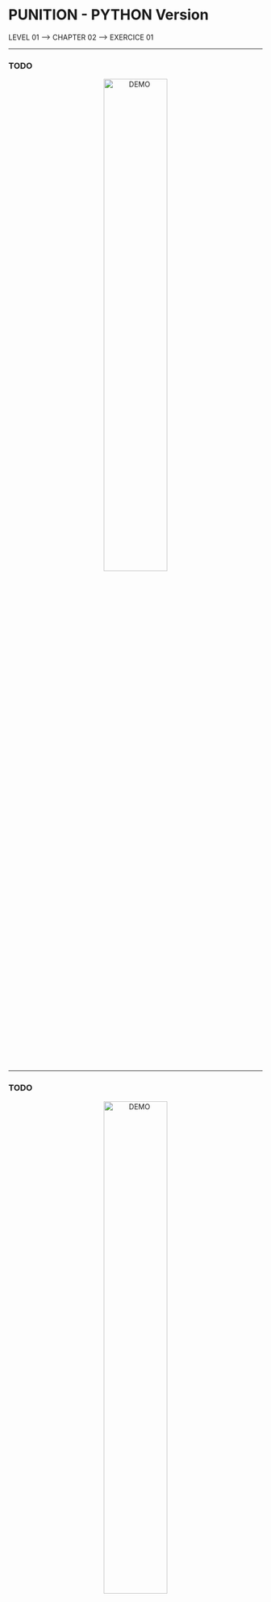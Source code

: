 # PUNITION - PYTHON Version
LEVEL 01 --> CHAPTER 02 --> EXERCICE 01

---
### **TODO**

<div align="center">
    <img
        src="https://github.com/Ayckinn/PYTHON/blob/main/FRANCE_IOI/LEVEL_01/Chapter_02/01_punition/todo.png"
        alt="DEMO"
        style="width:50%">
</div>

---
### **TODO**

<div align="center">
    <img
        src="https://github.com/Ayckinn/PYTHON/blob/main/FRANCE_IOI/LEVEL_01/Chapter_02/01_punition/result.png"
        alt="DEMO"
        style="width:50%">
</div>

---
### **RELEASE**

- December 21' 2021